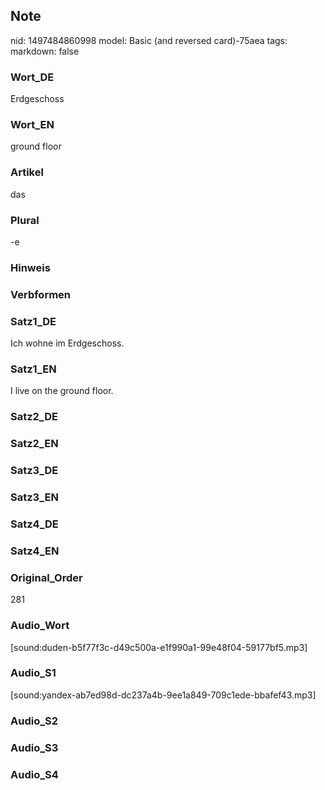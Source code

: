 ## Note
nid: 1497484860998
model: Basic (and reversed card)-75aea
tags: 
markdown: false

### Wort_DE
Erdgeschoss

### Wort_EN
ground floor

### Artikel
das

### Plural
-e

### Hinweis


### Verbformen


### Satz1_DE
Ich wohne im Erdgeschoss.

### Satz1_EN
I live on the ground floor.

### Satz2_DE


### Satz2_EN


### Satz3_DE


### Satz3_EN


### Satz4_DE


### Satz4_EN


### Original_Order
281

### Audio_Wort
[sound:duden-b5f77f3c-d49c500a-e1f990a1-99e48f04-59177bf5.mp3]

### Audio_S1
[sound:yandex-ab7ed98d-dc237a4b-9ee1a849-709c1ede-bbafef43.mp3]

### Audio_S2


### Audio_S3


### Audio_S4

